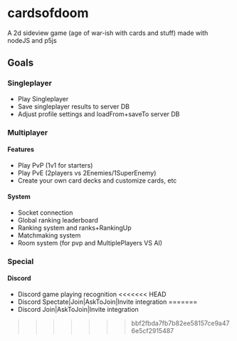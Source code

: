 # cardsofdoom
A 2d sideview game (age of war-ish with cards and stuff) made with nodeJS and p5js

## Goals

### Singleplayer
- Play Singleplayer
- Save singleplayer results to server DB
- Adjust profile settings and loadFrom+saveTo server DB

### Multiplayer
#### Features
- Play PvP (1v1 for starters)
- Play PvE (2players vs 2Enemies/1SuperEnemy)
- Create your own card decks and customize cards, etc
#### System
- Socket connection
- Global ranking leaderboard
- Ranking system and ranks+RankingUp
- Matchmaking system
- Room system (for pvp and MultiplePlayers VS AI)


### Special
#### Discord
- Discord game playing recognition
<<<<<<< HEAD
- Discord Spectate|Join|AskToJoin|Invite integration
=======
- Discord Join|AskToJoin|Invite integration
>>>>>>> bbf2fbda7fb7b82ee58157ce9a476e5cf2915487
